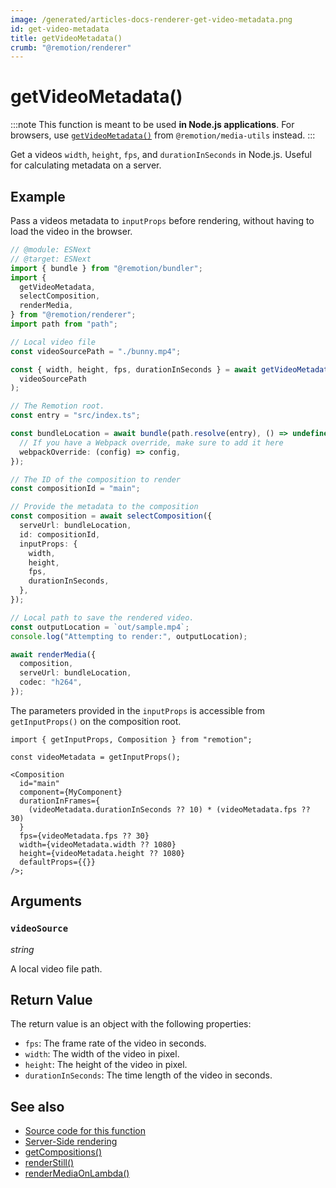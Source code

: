 ```yaml
---
image: /generated/articles-docs-renderer-get-video-metadata.png
id: get-video-metadata
title: getVideoMetadata()
crumb: "@remotion/renderer"
---
```


# getVideoMetadata()<AvailableFrom v="4.0.6" />

:::note
This function is meant to be used **in Node.js applications**. For browsers, use [`getVideoMetadata()`](/docs/get-video-metadata) from `@remotion/media-utils` instead.
:::

Get a videos `width`, `height`, `fps`, and `durationInSeconds` in Node.js. Useful for calculating metadata on a server.

## Example

Pass a videos metadata to `inputProps` before rendering, without having to load the video in the browser.

```ts twoslash
// @module: ESNext
// @target: ESNext
import { bundle } from "@remotion/bundler";
import {
  getVideoMetadata,
  selectComposition,
  renderMedia,
} from "@remotion/renderer";
import path from "path";

// Local video file
const videoSourcePath = "./bunny.mp4";

const { width, height, fps, durationInSeconds } = await getVideoMetadata(
  videoSourcePath
);

// The Remotion root.
const entry = "src/index.ts";

const bundleLocation = await bundle(path.resolve(entry), () => undefined, {
  // If you have a Webpack override, make sure to add it here
  webpackOverride: (config) => config,
});

// The ID of the composition to render
const compositionId = "main";

// Provide the metadata to the composition
const composition = await selectComposition({
  serveUrl: bundleLocation,
  id: compositionId,
  inputProps: {
    width,
    height,
    fps,
    durationInSeconds,
  },
});

// Local path to save the rendered video.
const outputLocation = `out/sample.mp4`;
console.log("Attempting to render:", outputLocation);

await renderMedia({
  composition,
  serveUrl: bundleLocation,
  codec: "h264",
});
```

The parameters provided in the `inputProps` is accessible from `getInputProps()` on the composition root.

```tsx
import { getInputProps, Composition } from "remotion";

const videoMetadata = getInputProps();

<Composition
  id="main"
  component={MyComponent}
  durationInFrames={
    (videoMetadata.durationInSeconds ?? 10) * (videoMetadata.fps ?? 30)
  }
  fps={videoMetadata.fps ?? 30}
  width={videoMetadata.width ?? 1080}
  height={videoMetadata.height ?? 1080}
  defaultProps={{}}
/>;
```

## Arguments

### `videoSource`

_string_

A local video file path.

## Return Value

The return value is an object with the following properties:

- `fps`: The frame rate of the video in seconds.
- `width`: The width of the video in pixel.
- `height`: The height of the video in pixel.
- `durationInSeconds`: The time length of the video in seconds.

## See also

- [Source code for this function](https://github.com/remotion-dev/remotion/blob/main/packages/renderer/src/get-video-metadata.ts)
- [Server-Side rendering](/docs/ssr)
- [getCompositions()](/docs/renderer/get-compositions)
- [renderStill()](/docs/renderer/stitch-frames-to-video)
- [renderMediaOnLambda()](/docs/lambda/rendermediaonlambda)
